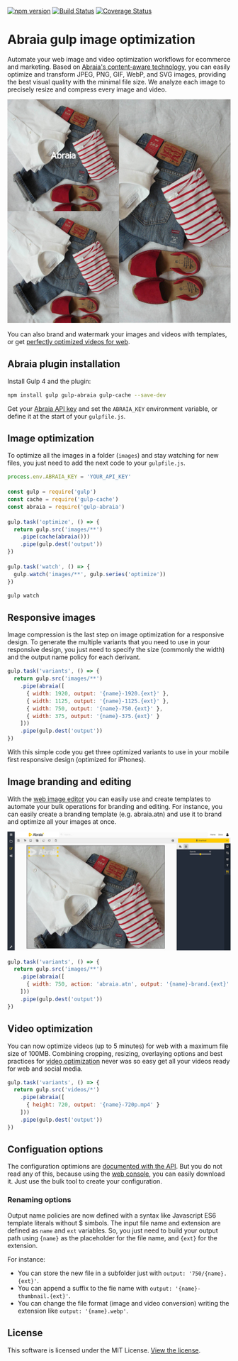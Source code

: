 [![npm version](https://img.shields.io/npm/v/gulp-abraia.svg?style=flat-square)](https://www.npmjs.com/package/gulp-abraia)
[![Build Status](https://img.shields.io/travis/abraia/gulp-abraia.svg?style=flat-square)](https://travis-ci.org/abraia/gulp-abraia)
[![Coverage Status](https://img.shields.io/coveralls/github/abraia/gulp-abraia/badge.svg?style=flat-square)](https://coveralls.io/github/abraia/gulp-abraia)

# Abraia gulp image optimization

Automate your web image and video optimization workflows for ecommerce and marketing.
Based on [Abraia's content-aware technology](https://abraia.me/docs/image-optimization/),
you can easily optimize and transform JPEG, PNG, GIF, WebP, and SVG images, providing
the best visual quality with the minimal file size. We analyze each image to precisely
resize and compress every image and video.

![Optimized fashion clothes pictures](https://github.com/abraia/gulp-abraia/raw/master/images/fashion-mosaic.jpg)

You can also brand and watermark your images and videos with templates, or get
[perfectly optimized videos for web](https://abraia.me/docs/video-optimization/).

## Abraia plugin installation

Install Gulp 4 and the plugin:

```sh
npm install gulp gulp-abraia gulp-cache --save-dev
```

Get your [Abraia API key](https://abraia.me/console/settings) and set the `ABRAIA_KEY`
environment variable, or define it at the start of your `gulpfile.js`.

## Image optimization

To optimize all the images in a folder (`images`) and stay watching for new
files, you just need to add the next code to your `gulpfile.js`.

```js
process.env.ABRAIA_KEY = 'YOUR_API_KEY'

const gulp = require('gulp')
const cache = require('gulp-cache')
const abraia = require('gulp-abraia')

gulp.task('optimize', () => {
  return gulp.src('images/**')
    .pipe(cache(abraia()))
    .pipe(gulp.dest('output'))
})

gulp.task('watch', () => {
  gulp.watch('images/**', gulp.series('optimize'))
})
```

```sh
gulp watch
```

## Responsive images

Image compression is the last step on image optimization for a responsive design.
To generate the multiple variants that you need to use in your responsive design,
you just need to specify the size (commonly the width) and the output name policy
for each derivant.

```js
gulp.task('variants', () => {
  return gulp.src('images/**')
    .pipe(abraia([
      { width: 1920, output: '{name}-1920.{ext}' },
      { width: 1125, output: '{name}-1125.{ext}' },
      { width: 750, output: '{name}-750.{ext}' },
      { width: 375, output: '{name}-375.{ext}' }
    ]))
    .pipe(gulp.dest('output'))
})
```

With this simple code you get three optimized variants to use in your mobile first
responsive design (optimized for iPhones).

## Image branding and editing

With the [web image editor](https://abraia.me/console/editor) you can easily use and
create templates to automate your bulk operations for branding and editing. For
instance, you can easily create a branding template (e.g. abraia.atn) and use it to
brand and optimize all your images at once.

![Abraia image editor](https://github.com/abraia/gulp-abraia/raw/master/images/console-editor.jpg)

```js
gulp.task('variants', () => {
  return gulp.src('images/**')
    .pipe(abraia([
      { width: 750, action: 'abraia.atn', output: '{name}-brand.{ext}' }
    ]))
    .pipe(gulp.dest('output'))
})
```

## Video optimization

You can now optimize videos (up to 5 minutes) for web with a maximum file size of 100MB.
Combining cropping, resizing, overlaying options and best practices for [video
optimization](https://abraia.me/docs/video-optimization/) never was so easy get all
your videos ready for web and social media.

```js
gulp.task('variants', () => {
  return gulp.src('videos/*')
    .pipe(abraia([
      { height: 720, output: '{name}-720p.mp4' }
    ]))
    .pipe(gulp.dest('output'))
})
```

## Configuation options

The configuration optimions are [documented with the API](https://abraia.me/docs/api/).
But you do not read any of this, because using the [web console](https://abraia.me/console/),
you can easily download it. Just use the bulk tool to create your configuration.

### Renaming options

Output name policies are now defined with a syntax like Javascript ES6 template
literals without $ simbols. The input file name and extension are defined as
`name` and `ext` variables. So, you just need to build your output path using
`{name}` as the placeholder for the file name, and `{ext}` for the extension.

For instance:

- You can store the new file in a subfolder just with `output: '750/{name}.{ext}'`.
- You can append a suffix to the fie name with `output: '{name}-thumbnail.{ext}'`.
- You can change the file format (image and video conversion) writing the extension
like `output: '{name}.webp'`.

## License

This software is licensed under the MIT License. [View the license](LICENSE).
